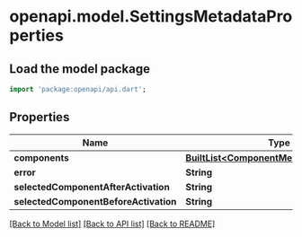 # openapi.model.SettingsMetadataProperties

## Load the model package
```dart
import 'package:openapi/api.dart';
```

## Properties
Name | Type | Description | Notes
------------ | ------------- | ------------- | -------------
**components** | [**BuiltList&lt;ComponentMetaDataProperties&gt;**](ComponentMetaDataProperties.md) |  | [optional] 
**error** | **String** |  | [optional] 
**selectedComponentAfterActivation** | **String** |  | [optional] 
**selectedComponentBeforeActivation** | **String** |  | [optional] 

[[Back to Model list]](../README.md#documentation-for-models) [[Back to API list]](../README.md#documentation-for-api-endpoints) [[Back to README]](../README.md)



